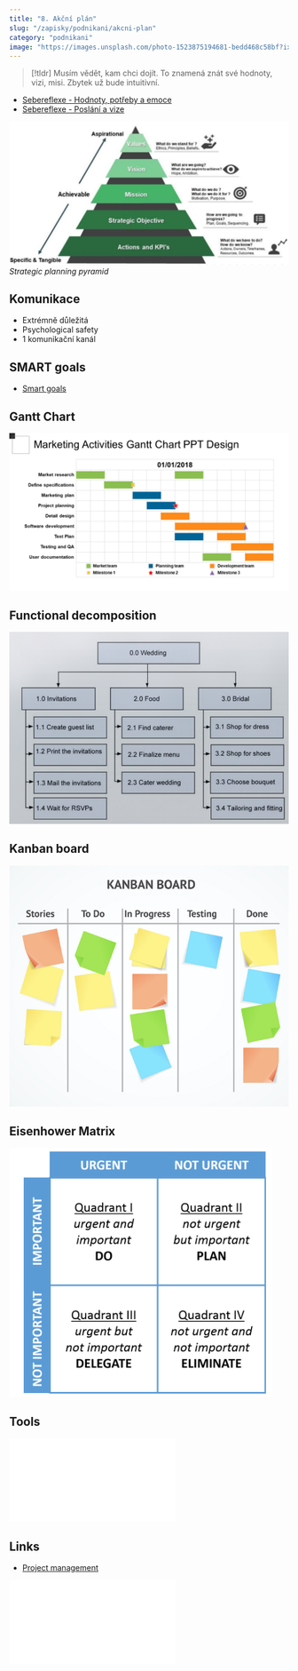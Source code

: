 ```yaml
---
title: "8. Akční plán"
slug: "/zapisky/podnikani/akcni-plan"
category: "podnikani"
image: "https://images.unsplash.com/photo-1523875194681-bedd468c58bf?ixlib=rb-1.2.1&ixid=MnwxMjA3fDB8MHxwaG90by1wYWdlfHx8fGVufDB8fHx8&auto=format&fit=crop&w=1171&q=80"
---
```



> [!tldr]
> Musím vědět, kam chci dojít. To znamená znát své hodnoty, vizi, misi. Zbytek už bude intuitivní.

- [Sebereflexe - Hodnoty, potřeby a emoce](../Seberozvoj/Sebereflexe_-_Hodnoty,_potřeby_a_emoce.md)
- [Sebereflexe - Poslání a vize](../Seberozvoj/Sebereflexe_-_Poslání_a_vize.md)

![Strategic Planning Pyramid](../Assets/Podnikání/akcni/Images/Strategic_Planning_Pyramid.png)
*Strategic planning pyramid*

## Komunikace
- Extrémně důležitá
- Psychological safety
- 1 komunikační kanál

## SMART goals
- [Smart goals](../Seberozvoj/Sebereflexe_-_Motivace.md###SMART_goals)

## Gantt Chart

![Gantt Chart](../Assets/Podnikání/akcni/Images/Gantt_Chart.png) 

## Functional decomposition

![Functional Decomposition](../Assets/Podnikání/akcni/Images/Functional_Decomposition.png)

## Kanban board

![Kanban](../Assets/Podnikání/akcni/Images/Kanban.png)

## Eisenhower Matrix

![Eisenhower Matrix](../Assets/Podnikání/akcni/Images/Eisenhower_Matrix.png)

## Tools

![JIC](../Assets/Podnikání/akcni/Prezentace/JIC.pdf)

## Links
- [Project management](../Seberozvoj/Project_management.md)

![JIC_WL](../Assets/Podnikání/akcni/Prezentace/JIC_WL.pdf)